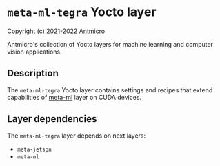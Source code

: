 # `meta-ml-tegra` Yocto layer

Copyright (c) 2021-2022 [Antmicro](https://www.antmicro.com)

Antmicro's collection of Yocto layers for machine learning and computer vision applications.

## Description

The `meta-ml-tegra` Yocto layer contains settings and recipes that extend capabilities of [meta-ml](../meta-ml) layer on CUDA devices.


## Layer dependencies

The `meta-ml-tegra` layer depends on next layers:
* `meta-jetson`
* `meta-ml`

